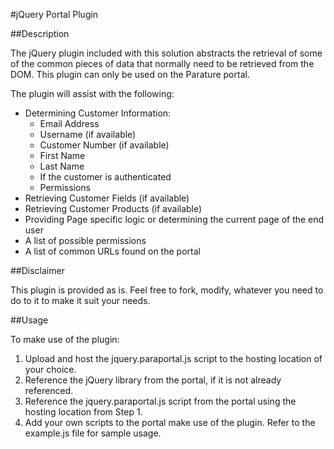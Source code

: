 ﻿#jQuery Portal Plugin

##Description

The jQuery plugin included with this solution abstracts the retrieval of some of the common pieces of data that normally need to be retrieved from the DOM. This plugin can only be used on the Parature portal.

The plugin will assist with the following:

* Determining Customer Information:
	* Email Address
	* Username (if available)
	* Customer Number (if available)
	* First Name
	* Last Name
	* If the customer is authenticated
	* Permissions
* Retrieving Customer Fields (if available)
* Retrieving Customer Products (if available)
* Providing Page specific logic or determining the current page of the end user
* A list of possible permissions
* A list of common URLs found on the portal

##Disclaimer

This plugin is provided as is. Feel free to fork, modify, whatever you need to do to it to make it suit your needs.

##Usage

To make use of the plugin:

1. Upload and host the jquery.paraportal.js script to the hosting location of your choice.
2. Reference the jQuery library from the portal, if it is not already referenced.
3. Reference the jquery.paraportal.js script from the portal using the hosting location from Step 1.
4. Add your own scripts to the portal make use of the plugin. Refer to the example.js file for sample usage.